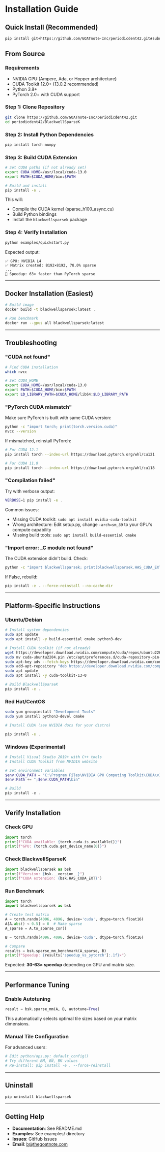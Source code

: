 # Installation Guide

## Quick Install (Recommended)

```bash
pip install git+https://github.com/GOATnote-Inc/periodicdent42.git#subdirectory=BlackwellSparseK
```

## From Source

### Requirements

- NVIDIA GPU (Ampere, Ada, or Hopper architecture)
- CUDA Toolkit 12.0+ (13.0.2 recommended)
- Python 3.8+
- PyTorch 2.0+ with CUDA support

### Step 1: Clone Repository

```bash
git clone https://github.com/GOATnote-Inc/periodicdent42.git
cd periodicdent42/BlackwellSparseK
```

### Step 2: Install Python Dependencies

```bash
pip install torch numpy
```

### Step 3: Build CUDA Extension

```bash
# Set CUDA paths (if not already set)
export CUDA_HOME=/usr/local/cuda-13.0
export PATH=$CUDA_HOME/bin:$PATH

# Build and install
pip install -e .
```

This will:
- Compile the CUDA kernel (sparse_h100_async.cu)
- Build Python bindings
- Install the `blackwellsparsek` package

### Step 4: Verify Installation

```bash
python examples/quickstart.py
```

Expected output:
```
✅ GPU: NVIDIA L4
✅ Matrix created: 8192×8192, 78.0% sparse
...
🚀 Speedup: 63× faster than PyTorch sparse
```

---

## Docker Installation (Easiest)

```bash
# Build image
docker build -t blackwellsparsek:latest .

# Run benchmark
docker run --gpus all blackwellsparsek:latest
```

---

## Troubleshooting

### "CUDA not found"

```bash
# Find CUDA installation
which nvcc

# Set CUDA_HOME
export CUDA_HOME=/usr/local/cuda-13.0
export PATH=$CUDA_HOME/bin:$PATH
export LD_LIBRARY_PATH=$CUDA_HOME/lib64:$LD_LIBRARY_PATH
```

### "PyTorch CUDA mismatch"

Make sure PyTorch is built with same CUDA version:

```bash
python -c "import torch; print(torch.version.cuda)"
nvcc --version
```

If mismatched, reinstall PyTorch:

```bash
# For CUDA 12.1
pip install torch --index-url https://download.pytorch.org/whl/cu121

# For CUDA 11.8
pip install torch --index-url https://download.pytorch.org/whl/cu118
```

### "Compilation failed"

Try with verbose output:

```bash
VERBOSE=1 pip install -e .
```

Common issues:
- Missing CUDA toolkit: `sudo apt install nvidia-cuda-toolkit`
- Wrong architecture: Edit setup.py, change `-arch=sm_89` to your GPU's compute capability
- Missing build tools: `sudo apt install build-essential cmake`

### "Import error: _C module not found"

The CUDA extension didn't build. Check:

```bash
python -c "import blackwellsparsek; print(blackwellsparsek.HAS_CUDA_EXT)"
```

If False, rebuild:

```bash
pip install -e . --force-reinstall --no-cache-dir
```

---

## Platform-Specific Instructions

### Ubuntu/Debian

```bash
# Install system dependencies
sudo apt update
sudo apt install -y build-essential cmake python3-dev

# Install CUDA toolkit (if not already)
wget https://developer.download.nvidia.com/compute/cuda/repos/ubuntu2204/x86_64/cuda-ubuntu2204.pin
sudo mv cuda-ubuntu2204.pin /etc/apt/preferences.d/cuda-repository-pin-600
sudo apt-key adv --fetch-keys https://developer.download.nvidia.com/compute/cuda/repos/ubuntu2204/x86_64/3bf863cc.pub
sudo add-apt-repository "deb https://developer.download.nvidia.com/compute/cuda/repos/ubuntu2204/x86_64/ /"
sudo apt update
sudo apt install -y cuda-toolkit-13-0

# Build BlackwellSparseK
pip install -e .
```

### Red Hat/CentOS

```bash
sudo yum groupinstall "Development Tools"
sudo yum install python3-devel cmake

# Install CUDA (see NVIDIA docs for your distro)

pip install -e .
```

### Windows (Experimental)

```powershell
# Install Visual Studio 2019+ with C++ tools
# Install CUDA Toolkit from NVIDIA website

# Set environment variables
$env:CUDA_PATH = "C:\Program Files\NVIDIA GPU Computing Toolkit\CUDA\v13.0"
$env:Path += ";$env:CUDA_PATH\bin"

# Build
pip install -e .
```

---

## Verify Installation

### Check GPU

```python
import torch
print(f"CUDA available: {torch.cuda.is_available()}")
print(f"GPU: {torch.cuda.get_device_name(0)}")
```

### Check BlackwellSparseK

```python
import blackwellsparsek as bsk
print(f"Version: {bsk.__version__}")
print(f"CUDA extension: {bsk.HAS_CUDA_EXT}")
```

### Run Benchmark

```python
import torch
import blackwellsparsek as bsk

# Create test matrix
A = torch.randn(4096, 4096, device='cuda', dtype=torch.float16)
A[A.abs() < 0.5] = 0  # Make sparse
A_sparse = A.to_sparse_csr()

B = torch.randn(4096, 4096, device='cuda', dtype=torch.float16)

# Compare
results = bsk.sparse_mm_benchmark(A_sparse, B)
print(f"Speedup: {results['speedup_vs_pytorch']:.1f}×")
```

Expected: **30-63× speedup** depending on GPU and matrix size.

---

## Performance Tuning

### Enable Autotuning

```python
result = bsk.sparse_mm(A, B, autotune=True)
```

This automatically selects optimal tile sizes based on your matrix dimensions.

### Manual Tile Configuration

For advanced users:

```python
# Edit python/ops.py:_default_config()
# Try different BM, BN, BK values
# Re-install: pip install -e . --force-reinstall
```

---

## Uninstall

```bash
pip uninstall blackwellsparsek
```

---

## Getting Help

- **Documentation**: See README.md
- **Examples**: See examples/ directory
- **Issues**: GitHub Issues
- **Email**: b@thegoatnote.com

